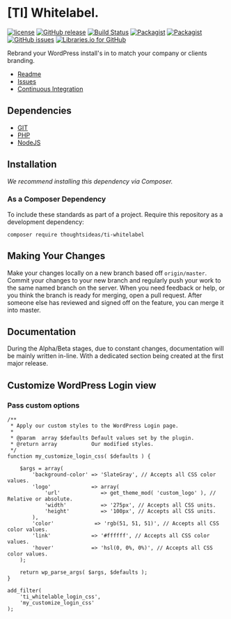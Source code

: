 # [TI] Whitelabel.

[![license](https://img.shields.io/github/license/thoughtsideas/ti-whitelabel.svg)](https://github.com/thoughtsideas/ti-whitelabel)  [![GitHub release](https://img.shields.io/github/release/thoughtsideas/ti-whitelabel.svg)](https://github.com/thoughtsideas/ti-whitelabel)  [![Build Status](https://travis-ci.org/thoughtsideas/ti-whitelabel.svg?branch=master)](https://travis-ci.org/thoughtsideas/ti-whitelabel)  [![Packagist](https://img.shields.io/packagist/v/thoughtsideas/ti-whitelabel.svg)](https://packagist.org/packages/thoughtsideas/ti-whitelabel)  [![Packagist](https://img.shields.io/packagist/dt/thoughtsideas/ti-whitelabel.svg)](https://packagist.org/packages/thoughtsideas/ti-whitelabel)  [![GitHub issues](https://img.shields.io/github/issues/thoughtsideas/ti-whitelabel.svg)](https://github.com/thoughtsideas/ti-whitelabel)  [![Libraries.io for GitHub](https://img.shields.io/librariesio/github/thoughtsideas/ti-whitelabel.svg)](https://github.com/thoughtsideas/ti-whitelabel)

Rebrand your WordPress install's in to match your company or clients branding.

- [Readme](https://github.com/thoughtsideas/ti-whitelabel/blob/master/readme.md)
- [Issues](https://github.com/thoughtsideas/ti-whitelabel/issues/)
- [Continuous Integration](/#0)

## Dependencies

- [GIT](https://git-scm.com/downloads/)
- [PHP](http://www.php.net/)
- [NodeJS](https://nodejs.org/)

## Installation

*We recommend installing this dependency via Composer.*

### As a Composer Dependency

To include these standards as part of a project. Require this repository
as a development dependency:

```
composer require thoughtsideas/ti-whitelabel
```

## Making Your Changes

Make your changes locally on a new branch based off `origin/master`. Commit your changes to your new branch and regularly push your work to the same named branch on the server.
When you need feedback or help, or you think the branch is ready for merging, open a pull request.
After someone else has reviewed and signed off on the feature, you can merge it into master.

## Documentation

During the Alpha/Beta stages, due to constant changes, documentation will be mainly written in-line. With a dedicated section being created at the first major release.

## Customize WordPress Login view

### Pass custom options

```
/**
 * Apply our custom styles to the WordPress Login page.
 *
 * @param  array $defaults Default values set by the plugin.
 * @return array           Our modified styles.
 */
function my_customize_login_css( $defaults ) {

	$args = array(
		'background-color' => 'SlateGray', // Accepts all CSS color values.
		'logo'             => array(
			'url'             => get_theme_mod( 'custom_logo' ), // Relative or absolute.
			'width'           => '275px', // Accepts all CSS units.
			'height'          => '100px', // Accepts all CSS units.
		),
		'color'             => 'rgb(51, 51, 51)', // Accepts all CSS color values.
		'link'             => '#ffffff', // Accepts all CSS color values.
		'hover'            => 'hsl(0, 0%, 0%)', // Accepts all CSS color values.
	);

	return wp_parse_args( $args, $defaults );
}

add_filter(
	'ti_whitelable_login_css',
	'my_customize_login_css'
);
```

